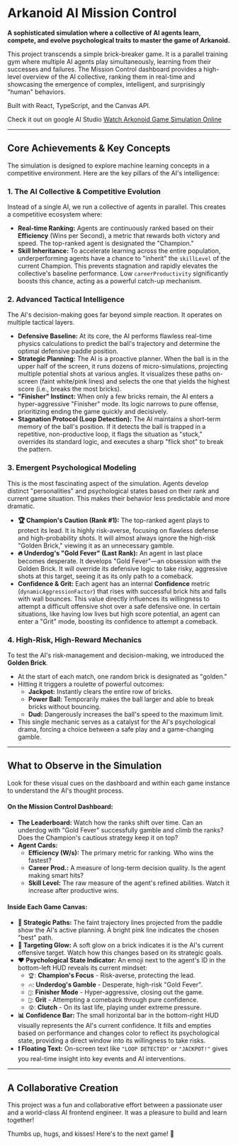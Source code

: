 # Arkanoid AI Mission Control

**A sophisticated simulation where a collective of AI agents learn, compete, and evolve psychological traits to master the game of Arkanoid.**

This project transcends a simple brick-breaker game. It is a parallel training gym where multiple AI agents play simultaneously, learning from their successes and failures. The Mission Control dashboard provides a high-level overview of the AI collective, ranking them in real-time and showcasing the emergence of complex, intelligent, and surprisingly "human" behaviors.

Built with React, TypeScript, and the Canvas API.

Check it out on google AI Studio [Watch Arkonoid Game Simulation Online](https://ai.studio/apps/drive/1sAgyzJYTI6KVC3POi2sZBucof2IQMLNG)

---

## Core Achievements & Key Concepts

The simulation is designed to explore machine learning concepts in a competitive environment. Here are the key pillars of the AI's intelligence:

### 1. The AI Collective & Competitive Evolution

Instead of a single AI, we run a collective of agents in parallel. This creates a competitive ecosystem where:

-   **Real-time Ranking:** Agents are continuously ranked based on their **Efficiency** (Wins per Second), a metric that rewards both victory and speed. The top-ranked agent is designated the "Champion."
-   **Skill Inheritance:** To accelerate learning across the entire population, underperforming agents have a chance to "inherit" the `skillLevel` of the current Champion. This prevents stagnation and rapidly elevates the collective's baseline performance. Low `careerProductivity` significantly boosts this chance, acting as a powerful catch-up mechanism.

### 2. Advanced Tactical Intelligence

The AI's decision-making goes far beyond simple reaction. It operates on multiple tactical layers.

-   **Defensive Baseline:** At its core, the AI performs flawless real-time physics calculations to predict the ball's trajectory and determine the optimal defensive paddle position.
-   **Strategic Planning:** The AI is a proactive planner. When the ball is in the upper half of the screen, it runs dozens of micro-simulations, projecting multiple potential shots at various angles. It visualizes these paths on-screen (faint white/pink lines) and selects the one that yields the highest score (i.e., breaks the most bricks).
-   **"Finisher" Instinct:** When only a few bricks remain, the AI enters a hyper-aggressive "Finisher" mode. Its logic narrows to pure offense, prioritizing ending the game quickly and decisively.
-   **Stagnation Protocol (Loop Detection):** The AI maintains a short-term memory of the ball's position. If it detects the ball is trapped in a repetitive, non-productive loop, it flags the situation as "stuck," overrides its standard logic, and executes a sharp "flick shot" to break the pattern.

### 3. Emergent Psychological Modeling

This is the most fascinating aspect of the simulation. Agents develop distinct "personalities" and psychological states based on their rank and current game situation. This makes their behavior less predictable and more dramatic.

-   **🏆 Champion's Caution (Rank #1):** The top-ranked agent plays to protect its lead. It is highly risk-averse, focusing on flawless defense and high-probability shots. It will almost always ignore the high-risk "Golden Brick," viewing it as an unnecessary gamble.
-   **🔥 Underdog's "Gold Fever" (Last Rank):** An agent in last place becomes desperate. It develops "Gold Fever"—an obsession with the Golden Brick. It will override its defensive logic to take risky, aggressive shots at this target, seeing it as its only path to a comeback.
-   **Confidence & Grit:** Each agent has an internal **Confidence** metric (`dynamicAggressionFactor`) that rises with successful brick hits and falls with wall bounces. This value directly influences its willingness to attempt a difficult offensive shot over a safe defensive one. In certain situations, like having low lives but high score potential, an agent can enter a "Grit" mode, boosting its confidence to attempt a comeback.

### 4. High-Risk, High-Reward Mechanics

To test the AI's risk-management and decision-making, we introduced the **Golden Brick**.

-   At the start of each match, one random brick is designated as "golden."
-   Hitting it triggers a roulette of powerful outcomes:
    -   **Jackpot:** Instantly clears the entire row of bricks.
    -   **Power Ball:** Temporarily makes the ball larger and able to break bricks without bouncing.
    -   **Dud:** Dangerously increases the ball's speed to the maximum limit.
-   This single mechanic serves as a catalyst for the AI's psychological drama, forcing a choice between a safe play and a game-changing gamble.

---

## What to Observe in the Simulation

Look for these visual cues on the dashboard and within each game instance to understand the AI's thought process.

#### On the Mission Control Dashboard:

-   **The Leaderboard:** Watch how the ranks shift over time. Can an underdog with "Gold Fever" successfully gamble and climb the ranks? Does the Champion's cautious strategy keep it on top?
-   **Agent Cards:**
    -   **Efficiency (W/s):** The primary metric for ranking. Who wins the fastest?
    -   **Career Prod.:** A measure of long-term decision quality. Is the agent making smart hits?
    -   **Skill Level:** The raw measure of the agent's refined abilities. Watch it increase after productive wins.

#### Inside Each Game Canvas:

-   **🧠 Strategic Paths:** The faint trajectory lines projected from the paddle show the AI's active planning. A bright pink line indicates the chosen "best" path.
-   **🎯 Targeting Glow:** A soft glow on a brick indicates it is the AI's current offensive target. Watch how this changes based on its strategic goals.
-   **❤️ Psychological State Indicator:** An emoji next to the agent's ID in the bottom-left HUD reveals its current mindset:
    -   `🏆`: **Champion's Focus** - Risk-averse, protecting the lead.
    -   `🔥`: **Underdog's Gamble** - Desperate, high-risk "Gold Fever".
    -   `🎯`: **Finisher Mode** - Hyper-aggressive, closing out the game.
    -   `💪`: **Grit** - Attempting a comeback through pure confidence.
    -   `😰`: **Clutch** - On its last life, playing under extreme pressure.
-   **📊 Confidence Bar:** The small horizontal bar in the bottom-right HUD visually represents the AI's current confidence. It fills and empties based on performance and changes color to reflect its psychological state, providing a direct window into its willingness to take risks.
-   **❗ Floating Text:** On-screen text like `"LOOP DETECTED"` or `"JACKPOT!"` gives you real-time insight into key events and AI interventions.

---

## A Collaborative Creation

This project was a fun and collaborative effort between a passionate user and a world-class AI frontend engineer. It was a pleasure to build and learn together!

Thumbs up, hugs, and kisses! Here's to the next game! 🚀
